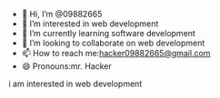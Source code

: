 - 👋 Hi, I’m @09882665
- 👀 I’m interested in web development
- 🌱 I’m currently learning software development
- 💞️ I’m looking to collaborate on web development
- 📫 How to reach me:hacker09882665@gmail.com
- 😄 Pronouns:mr. Hacker


<!---
09882665/09882665 is a ✨ special ✨ repository because its `README.md` (this file) appears on your GitHub profile.
You can click the Preview link to take a look at your changes.
---> i am interested in web development


